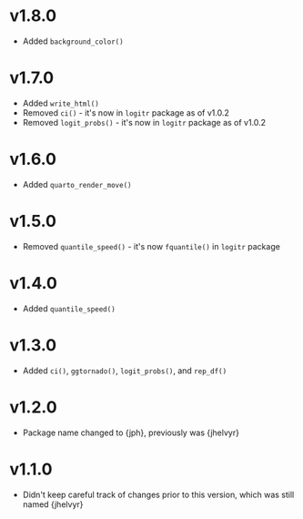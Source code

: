 # v1.8.0

- Added `background_color()`

# v1.7.0

- Added `write_html()`
- Removed `ci()` - it's now in `logitr` package as of v1.0.2
- Removed `logit_probs()` - it's now in `logitr` package as of v1.0.2

# v1.6.0

- Added `quarto_render_move()`

# v1.5.0

- Removed `quantile_speed()` - it's now `fquantile()` in `logitr` package

# v1.4.0

- Added `quantile_speed()`

# v1.3.0

- Added `ci()`, `ggtornado()`, `logit_probs()`, and `rep_df()`

# v1.2.0

- Package name changed to {jph}, previously was {jhelvyr}

# v1.1.0

- Didn't keep careful track of changes prior to this version, which was still named {jhelvyr}
